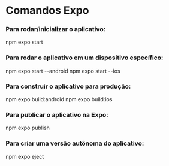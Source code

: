 # Comandos Expo

### Para rodar/inicializar o aplicativo:

npm expo start

### Para rodar o aplicativo em um dispositivo específico:

npm expo start --android
npm expo start --ios

### Para construir o aplicativo para produção:

npm expo build:android
npm expo build:ios

### Para publicar o aplicativo na Expo:

npm expo publish

### Para criar uma versão autônoma do aplicativo:

npm expo eject
